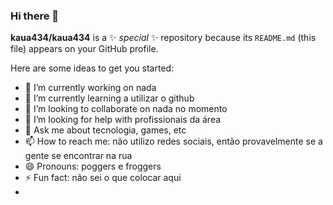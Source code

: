 ### Hi there 👋

**kaua434/kaua434** is a ✨ _special_ ✨ repository because its `README.md` (this file) appears on your GitHub profile.

Here are some ideas to get you started:

- 🔭 I’m currently working on nada 
- 🌱 I’m currently learning a utilizar o github
- 👯 I’m looking to collaborate on nada no momento
- 🤔 I’m looking for help with profissionais da área
- 💬 Ask me about tecnologia, games, etc
- 📫 How to reach me: não utilizo redes sociais, então provavelmente se a gente se encontrar na rua
- 😄 Pronouns: poggers e froggers
- ⚡ Fun fact: não sei o que colocar aqui
-


